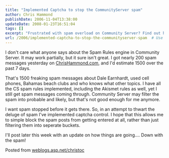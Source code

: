 ```yaml
---
title: "Implemented Captcha to stop the CommunityServer spam"
author: Chris Hammond
publishDate: 2006-11-04T13:38:00
updateDate: 2008-01-23T16:51:04
tags: []
excerpt: "Frustrated with spam overload on Community Server? Find out how to combat the deluge with captcha control in this informative post by Chris Hammond."
url: /2006/implemented-captcha-to-stop-the-communityserver-spam  # Use the generated URL with year
---
```

<p>I don&#39;t care what anyone says about the Spam Rules engine in Community Server. It may work partially, but it sure isn&#39;t great. I got nearly 200 spam messages yesterday on <a href="https://www.chrishammond.com/" target="_blank" title="Chris Hammond">ChrisHammond.com</a>, and I&#39;d estimate 1500 over the past 7 days.</p><p>That&#39;s 1500 freaking spam messages about Dale Earnhardt, used cell phones, Bahamas beach clubs and who knows what other topics. I have all the CS spam rules implemented, including the Akismet rules as well, yet I still get spam messages coming through. Community Server may filter the spam into probable and likely, but that&#39;s not good enough for me anymore. </p><p>I want spam stopped before it gets there. So, in an attempt to thwart the deluge of spam I&#39;ve implemented&nbsp;captcha control. I hope that this allows me to simple block the spam posts from getting entered at all, rather than just filtering them into seperate buckets.</p><p>I&#39;ll post later this week with an update on how things are going.... Down with the spam!</p> Posted from <A href="https://weblogs.asp.net/christoc/">weblogs.asp.net/christoc</a>

